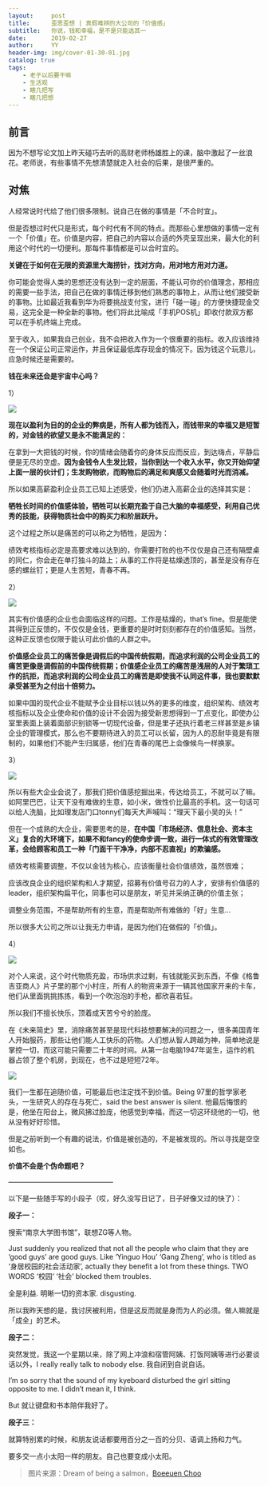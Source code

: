 ```yaml
---
layout:     post
title:      歪思歪想 | 真假难辨的大公司的「价值感」
subtitle:   你说，钱和幸福，是不是只能选其一
date:       2019-02-27
author:     YY
header-img: img/cover-01-30-01.jpg
catalog: true
tags:
    - 老子以后要干嘛
    - 生活观
    - 瞎几把写
    - 瞎几把想
---
```


## 前言

因为不想写论文加上昨天碰巧去听的高财老师杨雄胜上的课，脑中激起了一丝浪花。老师说，有些事情不先想清楚就走入社会的后果，是很严重的。

## 对焦

人经常说时代给了他们很多限制。说自己在做的事情是「不合时宜」。

但是否想过时代只是形式，每个时代有不同的特点。而那些心里想做的事情一定有一个「价值」在。价值是内容，把自己的内容以合适的外壳呈现出来，最大化的利用这个时代的一切便利。那每件事情都是可以合时宜的。

**关键在于如何在无限的资源里大海捞针，找对方向，用对地方用对力道。**

你可能会觉得人类的思想还没有达到一定的层面，不能认可你的价值理念，那相应的需要一些手法，把自己在做的事情迁移到他们熟悉的事物上，从而让他们接受新的事物。比如最近我看到华为将要挑战支付宝，进行「碰一碰」的方便快捷现金交易，这完全是一种全新的事物。他们将此比喻成「手机POS机」即收付款双方都可以在手机终端上完成。

至于收入，如果我自己创业，我不会把收入作为一个很重要的指标。收入应该维持在一个保证公司正常运作，并且保证最低库存现金的情况下。因为钱这个玩意儿，应急时候还是需要的。

**钱在未来还会是宇宙中心吗？**

1）

![](https://ws3.sinaimg.cn/large/006tKfTcly1g0l1gy8v9fj30go0gowh8.jpg)

**现在以盈利为目的的企业的弊病是，所有人都为钱而入，而钱带来的幸福又是短暂的，对金钱的欲望又是永不能满足的：**

在拿到一大把钱的时候，你的情绪会随着你的身体反应而反应，到达嗨点，平静后便是无尽的空虚。**因为金钱令人生发比较，当你到达一个收入水平，你又开始仰望上面一层的伙计们；生发购物欲，而购物后的满足和爽感又会随着时光而消减。**

所以如果高薪盈利企业员工已知上述感受，他们仍进入高薪企业的选择其实是：

**牺牲长时间的价值感体验，牺牲可以长期充盈于自己大脑的幸福感受，利用自己优秀的技能，获得物质社会中的购买力和阶层跃升。**

这个过程之所以是痛苦的可以称之为牺牲，是因为：

绩效考核指标必定是高要求难以达到的，你需要打败的也不仅仅是自己还有隔壁桌的同仁，你会走在单打独斗的路上；从事的工作将是枯燥透顶的，甚至是没有存在感的螺丝钉；更是人生苦短，青春不再。

2）

![](https://ws3.sinaimg.cn/large/006tKfTcly1g0l1gyuu1sj30go0ihq5j.jpg)

其实有价值感的企业也会面临这样的问题。工作是枯燥的，that’s fine。但是能使其得到正反馈的，不仅仅是金钱，更重要的是时时刻刻都存在的价值感知。当然，这种正反馈也仅限于能认可此价值的人群之中。

**价值感企业员工的痛苦像是调假后的中国传统假期，而追求利润的公司企业员工的痛苦更像是调假前的中国传统假期；价值感企业员工的痛苦是浅层的人对于繁琐工作的抗拒，而追求利润的公司企业员工的痛苦是即使我不认同这件事，我也要默默承受甚至为之付出十倍努力。**

如果中国的现代企业不能赋予企业目标以钱以外的更多的维度，组织架构、绩效考核指标以及企业使命和价值的设计不会因为接受新思想得到一丁点变化，即使办公室里表面上装着面部识别锁等一切现代设备，但是里子还执行着老三样甚至是乡镇企业的管理模式，那么也不要期待进入的员工可以长留，因为人的忍耐毕竟是有限制的，如果他们不能产生归属感，他们在青春的尾巴上会像候鸟一样换家。

3）

![](https://ws2.sinaimg.cn/large/006tKfTcly1g0l1h0t6aij30go0i6gnq.jpg)

所以有些大企业会说了，那我们把价值感挖掘出来，传达给员工，不就可以了嘛。如阿里巴巴，让天下没有难做的生意，如小米，做性价比最高的手机。这一句话可以给人洗脑，比如理发店门口tonny们每天大声喊叫：“理天下最小吴的头！” 

但在一个成熟的大企业，需要思考的是，**在中国「市场经济、信息社会、资本主义」复合的大环境下，如果不和fancy的使命步调一致，进行一体式的有效管理改革，会给顾客和员工一种「门面干干净净，内部不忍直视」的欺骗感。**

绩效考核需要调整，不仅以金钱为核心，应该衡量社会价值绩效，虽然很难；

应该改良企业的组织架构和人才期望，招募有价值号召力的人才，安排有价值感的leader，组织架构扁平化，同事也可以是朋友，听见并采纳正确的价值主张；

调整业务范围，不是帮助所有的生意，而是帮助所有难做的「好」生意…

所以很多大公司之所以让我无力申请，是因为他们在做假的「价值」。

4）

![](https://ws1.sinaimg.cn/large/006tKfTcly1g0l1h2g3cbj30go0go0vb.jpg)

对个人来说，这个时代物质充盈，市场供求过剩，有钱就能买到东西，不像《格鲁吉亚商人》片子里的那个小村庄，所有人的物资来源于一辆其他国家开来的卡车，他们从里面挑挑拣拣，看到一个吹泡泡的手枪，都欣喜若狂。

所以我们不擅长快乐，顶着成天苦兮兮的脸庞。

在《未来简史》里，消除痛苦甚至是现代科技想要解决的问题之一，很多美国青年人开始服药，那些让他们能人工快乐的药物。人们想从智人跨越为神，简单地说是掌控一切，而这可能只需要二十年的时间。从第一台电脑1947年诞生，运作的机器占领了整个机房，到现在，也不过是短短72年。

![](https://ws3.sinaimg.cn/large/006tKfTcly1g0l1o2p66aj30do0jsgru.jpg)

我们一生都在追随价值，可能最后也注定找不到价值。Being 97里的哲学家老头，一生研究人的存在与死亡，said the best answer is silent. 他最后悔恨的是，他坐在阳台上，微风拂过脸庞，他感觉到幸福，而这一切这环绕他的一切，他从没有好好珍惜。

但是之前听到一个有趣的说法，价值是被创造的，不是被发现的。所以寻找是空空如也。

**价值不会是个伪命题吧？**

———————————————

以下是一些随手写的小段子（哎，好久没写日记了，日子好像又过的快了）：

**段子一：**

搜索“南京大学图书馆”，联想ZG等人物。

Just suddenly you realized that not all the people who claim that they are ‘good guys’ are good guys. Like ‘Yinguo Hou’ ‘Gang Zheng’, who is titled as ‘身居校园的社会活动家’, actually they benefit a lot from these things. TWO WORDS ‘校园’ ‘社会’  blocked them troubles.

全是利益. 明晰一切的资本家. disgusting.

所以我昨天想的是，我讨厌被利用，但是这反而就是身而为人的必须。做人嘛就是「成全」的艺术。

**段子二：**

突然发觉，我这一个星期以来，除了网上冲浪和宿管阿姨、打饭阿姨等进行必要谈话以外，I really really talk to nobody else. 我自闭到自说自话。

I’m so sorry that the sound of my kyeboard disturbed the girl sitting opposite to me. I didn’t mean it, I think.

But 就让键盘和书本陪伴我好了。

**段子三：**

就算特别累的时候，和朋友说话都要用百分之一百的分贝、语调上扬和力气。

要多交一点小太阳一样的朋友。自己也要变成小太阳。

>图片来源：Dream of being a salmon，[Boeeuen Choo](https://www.behance.net/boeunchoo)
